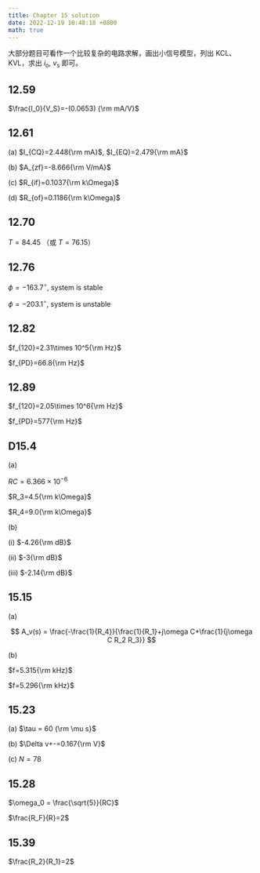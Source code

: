 ```yaml
---
title: Chapter 15 solution
date: 2022-12-19 10:48:18 +0800
math: true
---
```


大部分题目可看作一个比较复杂的电路求解，画出小信号模型，列出 KCL、KVL，求出 $i_o$, $v_s$ 即可。

## 12.59

$\frac{I_0}{V_S}=-(0.0653) {\rm mA/V}$

## 12.61

(a) $I_{CQ}=2.448{\rm mA}$, $I_{EQ}=2.479{\rm mA}$

(b) $A_{zf}=-8.666{\rm V/mA}$

(c) $R_{if}=0.1037{\rm k\Omega}$

(d) $R_{of}=0.1186{\rm k\Omega}$

## 12.70

$T=84.45$ （或 $T=76.15$）

## 12.76

$\phi=-163.7^\circ$, system is stable

$\phi=-203.1^\circ$, system is unstable

## 12.82

$f_{120}=2.31\times 10^5{\rm Hz}$

$f_{PD}=66.8{\rm Hz}$

## 12.89

$f_{120}=2.05\times 10^6{\rm Hz}$

$f_{PD}=577{\rm Hz}$

## D15.4

(a)

$RC=6.366\times 10^{-6}$

$R_3=4.5{\rm k\Omega}$

$R_4=9.0{\rm k\Omega}$

(b)

(i) $-4.26{\rm dB}$

(ii) $-3{\rm dB}$

(iii) $-2.14{\rm dB}$

## 15.15

(a) 

$$
A_v(s) = \frac{-\frac{1}{R_4}}{\frac{1}{R_1}+j\omega C+\frac{1}{j\omega C R_2 R_3}}
$$

(b)

$f=5.315{\rm kHz}$

$f=5.296{\rm kHz}$

## 15.23

(a) $\tau = 60 {\rm \mu s}$

(b) $\Delta v+-=0.167{\rm V}$

(c) $N=78$

## 15.28

$\omega_0 = \frac{\sqrt{5}}{RC}$

$\frac{R_F}{R}=2$

## 15.39

$\frac{R_2}{R_1}=2$